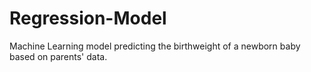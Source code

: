 # Regression-Model
Machine Learning model predicting the birthweight of a newborn baby based on parents' data.
